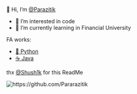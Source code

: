 
👋 Hi, I’m [@Parazitik](https://github.com/Pararazitik)
- 👀 I’m interested in code
- 🌱 I’m currently learning in Financial University

FA works:
* [:snake: Python](https://github.com/Pararazitik/Python)
* [:coffee: Java](https://github.com/Pararazitik/Java)

thx [@Shush1k](https://github.com/Shush1k) for this ReadMe
<p align="left">
  <img src="https://komarev.com/ghpvc/?username=Pararazitik" alt="https://github.com/Pararazitik" />
</p>
